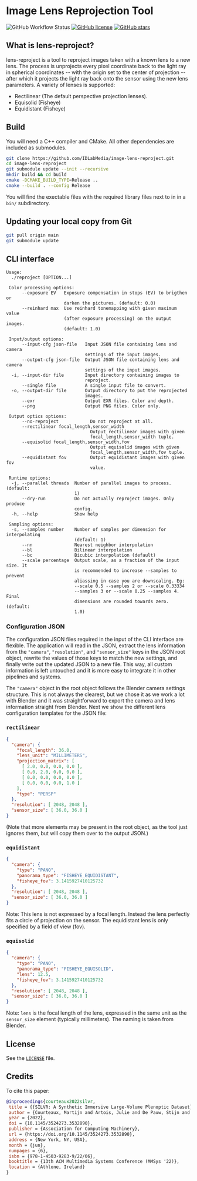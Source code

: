 # Image Lens Reprojection Tool
![GitHub Workflow Status](https://img.shields.io/github/actions/workflow/status/IDLabMedia/image-lens-reproject/cmake.yml?branch=main)
[![GitHub license](https://img.shields.io/github/license/IDLabMedia/image-lens-reproject)](https://github.com/IDLabMedia/image-lens-reproject/blob/main/LICENSE)
[![GitHub stars](https://img.shields.io/github/stars/IDLabMedia/image-lens-reproject)](https://github.com/IDLabMedia/image-lens-reproject/stargazers)

## What is lens-reproject?

lens-reproject is a tool to reproject images taken with a known lens to a new
lens. The process is unprojects every pixel coordinate back to the light ray in
spherical coordinates -- with the origin set to the center of projection --
after which it projects the light ray back onto the sensor using the new lens
parameters. A variety of lenses is supported:

 - Rectilinear (The default perspective projection lenses).
 - Equisolid (Fisheye)
 - Equidistant (Fisheye)

## Build
You will need a C++ compiler and CMake. All other dependencies are included as
submodules.

```sh
git clone https://github.com/IDLabMedia/image-lens-reproject.git
cd image-lens-reproject
git submodule update --init --recursive
mkdir build && cd build
cmake -DCMAKE_BUILD_TYPE=Release ..
cmake --build . --config Release
```

You will find the exectable files with the required library files next to in in a `bin/` subdirectory.

## Updating your local copy from Git

```sh
git pull origin main
git submodule update
```

## CLI interface

```
Usage:
  ./reproject [OPTION...]

 Color processing options:
      --exposure EV   Exposure compensation in stops (EV) to brigthen or
                      darken the pictures. (default: 0.0)
      --reinhard max  Use reinhard tonemapping with given maximum value
                      (after exposure processing) on the output images.
                      (default: 1.0)

 Input/output options:
      --input-cfg json-file   Input JSON file containing lens and camera
                              settings of the input images.
      --output-cfg json-file  Output JSON file containing lens and camera
                              settings of the input images.
  -i, --input-dir file        Input directory containing images to
                              reproject.
      --single file           A single input file to convert.
  -o, --output-dir file       Output directory to put the reprojected
                              images.
      --exr                   Output EXR files. Color and depth.
      --png                   Output PNG files. Color only.

 Output optics options:
      --no-reproject            Do not reproject at all.
      --rectilinear focal_length,sensor_width
                                Output rectilinear images with given
                                focal_length,sensor_width tuple.
      --equisolid focal_length,sensor_width,fov
                                Output equisolid images with given
                                focal_length,sensor_width,fov tuple.
      --equidistant fov         Output equidistant images with given fov
                                value.

 Runtime options:
  -j, --parallel threads  Number of parallel images to process. (default:
                          1)
      --dry-run           Do not actually reproject images. Only produce
                          config.
  -h, --help              Show help

 Sampling options:
  -s, --samples number    Number of samples per dimension for interpolating
                          (default: 1)
      --nn                Nearest neighbor interpolation
      --bl                Bilinear interpolation
      --bc                Bicubic interpolation (default)
      --scale percentage  Output scale, as a fraction of the input size. It
                          is recommended to increase --samples to prevent
                          aliassing in case you are downscaling. Eg:
                          --scale 0.5 --samples 2 or --scale 0.33334
                          --samples 3 or --scale 0.25 --samples 4. Final
                          dimensions are rounded towards zero. (default:
                          1.0)
```

### Configuration JSON
The configuration JSON files required in the input of the CLI interface are
flexible. The application will read in the JSON, extract the lens information
from the `"camera"`, `"resolution"`, and `"sensor_size"` keys in the JSON root
object, rewrite the values of those keys  to match the new settings, and
finally write out the updated JSON to a new file. This way, all custom
information is left untouched and it is more easy to integrate it in other
pipelines and systems.

The `"camera"` object in the root object follows the Blender camera settings
structure. This is not always the clearest, but we chose it as we work a lot
with Blender and it was straightforward to export the camera and lens
information straight from Blender. Next we show the different lens
configuration templates for the JSON file:

### `rectilinear`
```json
{
  "camera": {
    "focal_length": 36.0,
    "lens_unit": "MILLIMETERS",
    "projection_matrix": [
      [ 2.0, 0.0, 0.0, 0.0 ],
      [ 0.0, 2.0, 0.0, 0.0 ],
      [ 0.0, 0.0, 0.0, 0.0 ],
      [ 0.0, 0.0, 0.0, 1.0 ]
    ],
    "type": "PERSP"
  },
  "resolution": [ 2048, 2048 ],
  "sensor_size": [ 36.0, 36.0 ]
}
```
(Note that more elements may be present in the root object, as the tool just
ignores them, but will copy them over to the output JSON.)

### `equidistant`
```json
{
  "camera": {
    "type": "PANO",
    "panorama_type": "FISHEYE_EQUIDISTANT",
    "fisheye_fov": 3.1415927410125732
  },
  "resolution": [ 2048, 2048 ],
  "sensor_size": [ 36.0, 36.0 ]
}
```
Note: This lens is not expressed by a focal length. Instead the lens perfectly
fits a circle of projection on the sensor. The equidistant lens is only
specified by a field of view (fov).

### `equisolid`
```json
{
  "camera": {
    "type": "PANO",
    "panorama_type": "FISHEYE_EQUISOLID",
    "lens": 12.5,
    "fisheye_fov": 3.1415927410125732
  },
  "resolution": [ 2048, 2048 ],
  "sensor_size": [ 36.0, 36.0 ]
}
```
Note: `lens` is the focal length of the lens, expressed in the same unit as the
`sensor_size` element (typically millimeters). The naming is taken from Blender.


## License

See the [`LICENSE`](https://github.com/IDLabMedia/image-lens-reproject/blob/main/LICENSE) file.

## Credits

To cite this paper:

<!-- {% raw %} -->
```bibtex
@inproceedings{courteaux2022silvr,
 title = {{SILVR: A Synthetic Immersive Large-Volume Plenoptic Dataset}},
 author = {Courteaux, Martijn and Artois, Julie and De Pauw, Stijn and Lambert, Peter and Van Wallendael, Glenn},
 year = {2022},
 doi = {10.1145/3524273.3532890},
 publisher = {Association for Computing Machinery},
 url = {https://doi.org/10.1145/3524273.3532890},
 address = {New York, NY, USA},
 month = {jun},
 numpages = {6},
 isbn = {978-1-4503-9283-9/22/06},
 booktitle = {13th ACM Multimedia Systems Conference (MMSys '22)},
 location = {Athlone, Ireland}
}
```
<!-- {% endraw %} -->
